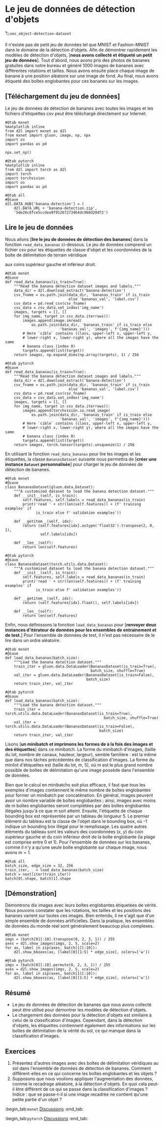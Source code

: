 # Le jeu de données de détection d'objets
:label:`sec_object-detection-dataset` 

 Il n'existe pas de petit jeu de données tel que MNIST et Fashion-MNIST dans le domaine de la détection d'objets.
Afin de démontrer rapidement les modèles de détection d'objets,
[**nous avons collecté et étiqueté un petit jeu de données**].
Tout d'abord, nous avons pris des photos de bananes gratuites dans notre bureau
et généré
1000 images de bananes avec différentes rotations et tailles.
Nous avons ensuite placé chaque image de banane
à une position aléatoire sur une image de fond.
Au final, nous avons étiqueté des boîtes englobantes pour ces bananes sur les images.


## [**Téléchargement du jeu de données**]

Le jeu de données de détection de bananes avec toutes les images et les fichiers d'étiquettes csv
peut être téléchargé directement sur Internet.

```{.python .input}
#@tab mxnet
%matplotlib inline
from d2l import mxnet as d2l
from mxnet import gluon, image, np, npx
import os
import pandas as pd

npx.set_np()
```

```{.python .input}
#@tab pytorch
%matplotlib inline
from d2l import torch as d2l
import torch
import torchvision
import os
import pandas as pd
```

```{.python .input}
#@tab all
#@save
d2l.DATA_HUB['banana-detection'] = (
    d2l.DATA_URL + 'banana-detection.zip',
    '5de26c8fce5ccdea9f91267273464dc968d20d72')
```

## Lire le jeu de données

Nous allons [**lire le jeu de données de détection des bananes**] dans la fonction `read_data_bananas`
 ci-dessous.
Le jeu de données comprend un fichier csv pour les étiquettes de classe d'objet
et les coordonnées de la boîte de délimitation de terrain véridique

 aux coins supérieur gauche et inférieur droit.

```{.python .input}
#@tab mxnet
#@save
def read_data_bananas(is_train=True):
    """Read the banana detection dataset images and labels."""
    data_dir = d2l.download_extract('banana-detection')
    csv_fname = os.path.join(data_dir, 'bananas_train' if is_train
                             else 'bananas_val', 'label.csv')
    csv_data = pd.read_csv(csv_fname)
    csv_data = csv_data.set_index('img_name')
    images, targets = [], []
    for img_name, target in csv_data.iterrows():
        images.append(image.imread(
            os.path.join(data_dir, 'bananas_train' if is_train else
                         'bananas_val', 'images', f'{img_name}')))
        # Here `cible` contains (class, upper-left x, upper-left y,
        # lower-right x, lower-right y), where all the images have the same
        # banana class (index 0)
        targets.append(list(target))
    return images, np.expand_dims(np.array(targets), 1) / 256
```

```{.python .input}
#@tab pytorch
#@save
def read_data_bananas(is_train=True):
    """Read the banana detection dataset images and labels."""
    data_dir = d2l.download_extract('banana-detection')
    csv_fname = os.path.join(data_dir, 'bananas_train' if is_train
                             else 'bananas_val', 'label.csv')
    csv_data = pd.read_csv(csv_fname)
    csv_data = csv_data.set_index('img_name')
    images, targets = [], []
    for img_name, target in csv_data.iterrows():
        images.append(torchvision.io.read_image(
            os.path.join(data_dir, 'bananas_train' if is_train else
                         'bananas_val', 'images', f'{img_name}')))
        # Here `cible` contains (class, upper-left x, upper-left y,
        # lower-right x, lower-right y), where all the images have the same
        # banana class (index 0)
        targets.append(list(target))
    return images, torch.tensor(targets).unsqueeze(1) / 256
```

En utilisant la fonction `read_data_bananas` pour lire les images et les étiquettes,
la classe `BananasDataset` suivante
nous permettra de [**créer une instance `Dataset` personnalisée**]
pour charger le jeu de données de détection de bananes.

```{.python .input}
#@tab mxnet
#@save
class BananasDataset(gluon.data.Dataset):
    """A customized dataset to load the banana detection dataset."""
    def __init__(self, is_train):
        self.features, self.labels = read_data_bananas(is_train)
        print('read ' + str(len(self.features)) + (f' training examples' if
              is_train else f' validation examples'))

    def __getitem__(self, idx):
        return (self.features[idx].astype('float32').transpose(2, 0, 1),
                self.labels[idx])

    def __len__(self):
        return len(self.features)
```

```{.python .input}
#@tab pytorch
#@save
class BananasDataset(torch.utils.data.Dataset):
    """A customized dataset to load the banana detection dataset."""
    def __init__(self, is_train):
        self.features, self.labels = read_data_bananas(is_train)
        print('read ' + str(len(self.features)) + (f' training examples' if
              is_train else f' validation examples'))

    def __getitem__(self, idx):
        return (self.features[idx].float(), self.labels[idx])

    def __len__(self):
        return len(self.features)
```

Enfin, nous définissons
la fonction `load_data_bananas` pour [**renvoyer deux instances
d'itérateur de données pour les ensembles de entrainement et de test.**]
Pour l'ensemble de données de test,
il n'est pas nécessaire de le lire dans un ordre aléatoire.

```{.python .input}
#@tab mxnet
#@save
def load_data_bananas(batch_size):
    """Load the banana detection dataset."""
    train_iter = gluon.data.DataLoader(BananasDataset(is_train=True),
                                       batch_size, shuffle=True)
    val_iter = gluon.data.DataLoader(BananasDataset(is_train=False),
                                     batch_size)
    return train_iter, val_iter
```

```{.python .input}
#@tab pytorch
#@save
def load_data_bananas(batch_size):
    """Load the banana detection dataset."""
    train_iter = torch.utils.data.DataLoader(BananasDataset(is_train=True),
                                             batch_size, shuffle=True)
    val_iter = torch.utils.data.DataLoader(BananasDataset(is_train=False),
                                           batch_size)
    return train_iter, val_iter
```

Lisons [**un minibatch et imprimons les formes de
à la fois des images et des étiquettes**] dans ce minibatch.
La forme du minibatch d'images,
(taille du lot, nombre de canaux, hauteur, largeur),
semble familière :
est la même que dans nos tâches précédentes de classification d'images.
La forme du minilot d'étiquettes est
(taille du lot, $m$, 5),
où $m$ est le plus grand nombre possible de boîtes de délimitation
qu'une image possède dans l'ensemble de données.

Bien que le calcul en minibatchs soit plus efficace,
il faut que tous les exemples d'images
contiennent le même nombre de boîtes englobantes pour former un minibatch par concaténation.
En général,
images peuvent avoir un nombre variable de boîtes englobantes ;
ainsi,
images avec moins de $m$ boîtes englobantes
seront complétées par des boîtes englobantes illégales
jusqu'à ce que $m$ soit atteint.
Ensuite,
l'étiquette de chaque bounding box est représentée par un tableau de longueur 5.
Le premier élément du tableau est la classe de l'objet dans le bounding box,
où -1 indique un bounding box illégal pour le remplissage.
Les quatre autres éléments du tableau sont
les valeurs des coordonnées ($x$, $y$)
du coin supérieur gauche et du coin inférieur droit
de la boîte englobante (la plage est comprise entre 0 et 1).
Pour l'ensemble de données sur les bananes,
comme il n'y a qu'une seule boîte englobante sur chaque image,
nous avons $m=1$.

```{.python .input}
#@tab all
batch_size, edge_size = 32, 256
train_iter, _ = load_data_bananas(batch_size)
batch = next(iter(train_iter))
batch[0].shape, batch[1].shape
```

## [**Démonstration**]

Démontrons dix images avec leurs boîtes englobantes étiquetées de vérité.
Nous pouvons constater que les rotations, les tailles et les positions des bananes varient sur toutes ces images.
Bien entendu, il ne s'agit que d'un simple ensemble de données artificielles.
Dans la pratique, les ensembles de données du monde réel sont généralement beaucoup plus complexes.

```{.python .input}
#@tab mxnet
imgs = (batch[0][:10].transpose(0, 2, 3, 1)) / 255
axes = d2l.show_images(imgs, 2, 5, scale=2)
for ax, label in zip(axes, batch[1][:10]):
    d2l.show_bboxes(ax, [label[0][1:5] * edge_size], colors=['w'])
```

```{.python .input}
#@tab pytorch
imgs = (batch[0][:10].permute(0, 2, 3, 1)) / 255
axes = d2l.show_images(imgs, 2, 5, scale=2)
for ax, label in zip(axes, batch[1][:10]):
    d2l.show_bboxes(ax, [label[0][1:5] * edge_size], colors=['w'])
```

## Résumé

* Le jeu de données de détection de bananes que nous avons collecté peut être utilisé pour démontrer les modèles de détection d'objets.
* Le chargement des données pour la détection d'objets est similaire à celui de la classification d'images. Cependant, dans la détection d'objets, les étiquettes contiennent également des informations sur les boîtes de délimitation de la vérité du sol, ce qui manque dans la classification d'images.


## Exercices

1. Présentez d'autres images avec des boîtes de délimitation véridiques au sol dans l'ensemble de données de détection de bananes. Comment diffèrent-elles en ce qui concerne les boîtes englobantes et les objets ?
1. Supposons que nous voulions appliquer l'augmentation des données, comme le recadrage aléatoire, à la détection d'objets. En quoi cela peut-il être différent de ce qui se passe dans la classification d'images ? Indice : que se passe-t-il si une image recadrée ne contient qu'une petite partie d'un objet ?

:begin_tab:`mxnet`
[Discussions](https://discuss.d2l.ai/t/372)
:end_tab:

:begin_tab:`pytorch`
[Discussions](https://discuss.d2l.ai/t/1608)
:end_tab:

